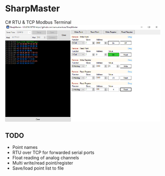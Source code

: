 # SharpMaster
C# RTU & TCP Modbus Terminal
![SharpMaster](SharpMaster.png)

## TODO
* Point names
* RTU over TCP for forwarded serial ports
* Float reading of analog channels
* Multi write/read point/register
* Save/load point list to file
